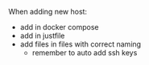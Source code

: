 When adding new host:

- add in docker compose
- add in justfile
- add files in files with correct naming
    - remember to auto add ssh keys
